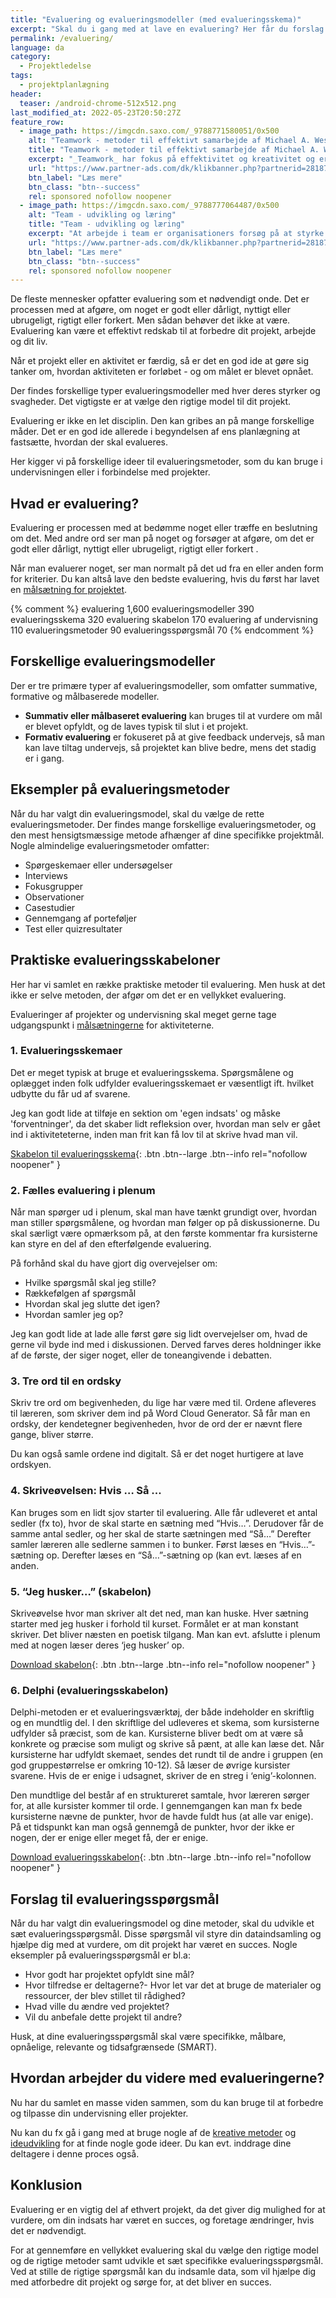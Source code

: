 ```yaml
---
title: "Evaluering og evalueringsmodeller (med evalueringsskema)"
excerpt: "Skal du i gang med at lave en evaluering? Her får du forslag til evalueringsmodeller og du kan se eksempler på evalueringsskemaer."
permalink: /evaluering/
language: da
category:
  - Projektledelse
tags:
  - projektplanlægning
header:
  teaser: /android-chrome-512x512.png
last_modified_at: 2022-05-23T20:50:27Z
feature_row:
  - image_path: https://imgcdn.saxo.com/_9788771580051/0x500
    alt: "Teamwork - metoder til effektivt samarbejde af Michael A. West"
    title: "Teamwork - metoder til effektivt samarbejde af Michael A. West"
    excerpt: "_Teamwork_ har fokus på effektivitet og kreativitet og er for alle, der på den ene eller anden måde bruger teamwork i deres dagligdag. Bogen er fyldt med praktiske eksempler og teori, der kan hjælpe et team med at opstille mål og opnå dem."
    url: "https://www.partner-ads.com/dk/klikbanner.php?partnerid=28187&bannerid=43264&htmlurl=https://www.saxo.com/dk/teamwork_michael-a-west_haeftet_9788771580051"
    btn_label: "Læs mere"
    btn_class: "btn--success"
    rel: sponsored nofollow noopener
  - image_path: https://imgcdn.saxo.com/_9788777064487/0x500
    alt: "Team - udvikling og læring"
    title: "Team - udvikling og læring"
    excerpt: "At arbejde i team er organisationers forsøg på at styrke udvikling af faglige og personlige potentialer og kompetencer. Bogens formål er at give svar på, hvordan udvikling og læring i team kan blive en succes, fx om sporten er en passende metafor til at fremme teamudvikling og læring og forståelse af samarbejde samt om team på arbejdspladsen kan skabe nye fortællinger om medarbejdernes måde at se på samarbejde og gensidig udvikling."
    url: "https://www.partner-ads.com/dk/klikbanner.php?partnerid=28187&bannerid=43264&htmlurl=https://www.saxo.com/dk/team-udvikling-og-laering_morten-bertelsen-red-reinhard-stelter-red_haeftet_9788777064487"
    btn_label: "Læs mere"
    btn_class: "btn--success"
    rel: sponsored nofollow noopener
---
```


De fleste mennesker opfatter evaluering som et nødvendigt onde. Det er processen med at afgøre, om noget er godt eller dårligt, nyttigt eller ubrugeligt, rigtigt eller forkert. Men sådan behøver det ikke at være. Evaluering kan være et effektivt redskab til at forbedre dit projekt, arbejde og dit liv.

Når et projekt eller en aktivitet er færdig, så er det en god ide at gøre sig tanker om, hvordan aktiviteten er forløbet - og om målet er blevet opnået.

Der findes forskellige typer evalueringsmodeller med hver deres styrker og svagheder. Det vigtigste er at vælge den rigtige model til dit projekt.

Evaluering er ikke en let disciplin. Den kan gribes an på mange forskellige måder. Det er en god ide allerede i begyndelsen af ens planlægning at fastsætte, hvordan der skal evalueres.

Her kigger vi på forskellige ideer til evalueringsmetoder, som du kan bruge i undervisningen eller i forbindelse med projekter.

## Hvad er evaluering?

Evaluering er processen med at bedømme noget eller træffe en beslutning om det. Med andre ord ser man på noget og forsøger at afgøre, om det er godt eller dårligt, nyttigt eller ubrugeligt, rigtigt eller forkert .

Når man evaluerer noget, ser man normalt på det ud fra en eller anden form for kriterier. Du kan altså lave den bedste evaluering, hvis du først har lavet en [målsætning for projektet](/maalhierarki-maalsaetning/).

{% comment %}
evaluering 1,600
evalueringsmodeller 390
evalueringsskema 320
evaluering skabelon 170
evaluering af undervisning 110
evalueringsmetoder 90
evalueringsspørgsmål 70
{% endcomment %}

## Forskellige evalueringsmodeller

Der er tre primære typer af evalueringsmodeller, som omfatter summative, formative og målbaserede modeller.

- **Summativ eller målbaseret evaluering** kan bruges til at vurdere om mål er blevet opfyldt, og de laves typisk til slut i et projekt.
- **Formativ evaluering** er fokuseret på at give feedback undervejs, så man kan lave tiltag undervejs, så projektet kan blive bedre, mens det stadig er i gang.

## Eksempler på evalueringsmetoder

Når du har valgt din evalueringsmodel, skal du vælge de rette evalueringsmetoder. Der findes mange forskellige evalueringsmetoder, og den mest hensigtsmæssige metode afhænger af dine specifikke projektmål. Nogle almindelige evalueringsmetoder omfatter:

- Spørgeskemaer eller undersøgelser
- Interviews
- Fokusgrupper
- Observationer
- Casestudier
- Gennemgang af porteføljer
- Test eller quizresultater

## Praktiske evalueringsskabeloner

Her har vi samlet en række praktiske metoder til evaluering. Men husk at det ikke er selve metoden, der afgør om det er en vellykket evaluering.

Evalueringer af projekter og undervisning skal meget gerne tage udgangspunkt i [målsætningerne](/maalsaetning/) for aktiviteterne.

### 1. Evalueringsskemaer

Det er meget typisk at bruge et evalueringsskema. Spørgsmålene og oplægget inden folk udfylder evalueringsskemaet er væsentligt ift. hvilket udbytte du får ud af svarene.

Jeg kan godt lide at tilføje en sektion om 'egen indsats' og måske 'forventninger', da det skaber lidt refleksion over, hvordan man selv er gået ind i aktiviteteterne, inden man frit kan få lov til at skrive hvad man vil.

[Skabelon til evalueringsskema](http://kortlink.dk/gkza){: .btn .btn--large .btn--info rel="nofollow noopener" }

### 2. Fælles evaluering i plenum

Når man spørger ud i plenum, skal man have tænkt grundigt over, hvordan man stiller spørgsmålene, og hvordan man følger op på diskussionerne. Du skal særligt være opmærksom på, at den første kommentar fra kursisterne kan styre en del af den efterfølgende evaluering.

På forhånd skal du have gjort dig overvejelser om:

- Hvilke spørgsmål skal jeg stille?
- Rækkefølgen af spørgsmål
- Hvordan skal jeg slutte det igen?
- Hvordan samler jeg op?

Jeg kan godt lide at lade alle først gøre sig lidt overvejelser om, hvad de gerne vil byde ind med i diskussionen. Derved farves deres holdninger ikke af de første, der siger noget, eller de toneangivende i debatten.

### 3. Tre ord til en ordsky

Skriv tre ord om begivenheden, du lige har være med til. Ordene afleveres til læreren, som skriver dem ind på Word Cloud Generator. Så får man en ordsky, der kendetegner begivenheden, hvor de ord der er nævnt flere gange, bliver større.

Du kan også samle ordene ind digitalt. Så er det noget hurtigere at lave ordskyen.

### 4. Skriveøvelsen: Hvis … Så ...

Kan bruges som en lidt sjov starter til evaluering. Alle får udleveret et antal sedler (fx to), hvor de skal starte en sætning med “Hvis…”. Derudover får de samme antal sedler, og her skal de starte sætningen med “Så…” Derefter samler læreren alle sedlerne sammen i to bunker. Først læses en “Hvis…”-sætning op. Derefter læses en “Så…”-sætning op (kan evt. læses af en anden.

### 5. “Jeg husker…” (skabelon)

Skriveøvelse hvor man skriver alt det ned, man kan huske. Hver sætning starter med jeg husker i forhold til kurset. Formålet er at man konstant skriver. Det bliver næsten en poetisk tilgang. Man kan evt. afslutte i plenum med at nogen læser deres ‘jeg husker’ op.

[Download skabelon](http://kortlink.dk/gcm6){: .btn .btn--large .btn--info rel="nofollow noopener" }

### 6. Delphi (evalueringsskabelon)

Delphi-metoden er et evalueringsværktøj, der både indeholder en skriftlig og en mundtlig del. I den skriftlige del udleveres et skema, som kursisterne udfylder så præcist, som de kan. Kursisterne bliver bedt om at være så konkrete og præcise som muligt og skrive så pænt, at alle kan læse det. Når kursisterne har udfyldt skemaet, sendes det rundt til de andre i gruppen (en god gruppestørrelse er omkring 10-12). Så læser de øvrige kursister svarene. Hvis de er enige i udsagnet, skriver de en streg i ‘enig’-kolonnen.

Den mundtlige del består af en struktureret samtale, hvor læreren sørger for, at alle kursister kommer til orde. I gennemgangen kan man fx bede kursisterne nævne de punkter, hvor de havde fuldt hus (at alle var enige). På et tidspunkt kan man også gennemgå de punkter, hvor der ikke er nogen, der er enige eller meget få, der er enige.

[Download evalueringsskabelon](http://kortlink.dk/gcm7){: .btn .btn--large .btn--info rel="nofollow noopener" }

## Forslag til evalueringsspørgsmål

Når du har valgt din evalueringsmodel og dine metoder, skal du udvikle et sæt evalueringsspørgsmål. Disse spørgsmål vil styre din dataindsamling og hjælpe dig med at vurdere, om dit projekt har været en succes. Nogle eksempler på evalueringsspørgsmål er bl.a:

- Hvor godt har projektet opfyldt sine mål?
- Hvor tilfredse er deltagerne?- Hvor let var det at bruge de materialer og ressourcer, der blev stillet til rådighed?
- Hvad ville du ændre ved projektet?
- Vil du anbefale dette projekt til andre?

Husk, at dine evalueringsspørgsmål skal være specifikke, målbare, opnåelige, relevante og tidsafgrænsede (SMART).

## Hvordan arbejder du videre med evalueringerne?

Nu har du samlet en masse viden sammen, som du kan bruge til at forbedre og tilpasse din undervisning eller projekter.

Nu kan du fx gå i gang med at bruge nogle af de [kreative metoder](/kreativitet/) og [ideudvikling](/ideudvikling/) for at finde nogle gode ideer. Du kan evt. inddrage dine deltagere i denne proces også.

## Konklusion

Evaluering er en vigtig del af ethvert projekt, da det giver dig mulighed for at vurdere, om din indsats har været en succes, og foretage ændringer, hvis det er nødvendigt.

For at gennemføre en vellykket evaluering skal du vælge den rigtige model og de rigtige metoder samt udvikle et sæt specifikke evalueringsspørgsmål. Ved at stille de rigtige spørgsmål kan du indsamle data, som vil hjælpe dig med atforbedre dit projekt og sørge for, at det bliver en succes.

